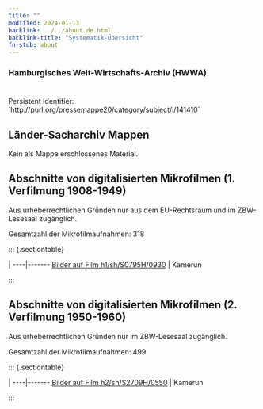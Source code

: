 ```yaml
---
title: ""
modified: 2024-01-13
backlink: ../../about.de.html
backlink-title: "Systematik-Übersicht"
fn-stub: about
---
```


### Hamburgisches Welt-Wirtschafts-Archiv (HWWA)

# 

<div class="hint">Persistent Identifier: `http://purl.org/pressemappe20/category/subject/i/141410`</div>







## Länder-Sacharchiv Mappen





Kein als Mappe erschlossenes Material.



<a id="filmsections" />

## Abschnitte von digitalisierten Mikrofilmen (1. Verfilmung 1908-1949)

<p>Aus urheberrechtlichen Gründen nur aus dem EU-Rechtsraum und im ZBW-Lesesaal zugänglich.</p>


<p>Gesamtzahl der Mikrofilmaufnahmen: 318</p>





::: {.sectiontable}

 | 
----|-------
<a class="btn" href="https://pm20.zbw.eu/film/h1/sh/S0795H/0930" rel="nofollow">Bilder auf Film h1/sh/S0795H/0930</a> | Kamerun


:::




## Abschnitte von digitalisierten Mikrofilmen (2. Verfilmung 1950-1960)

<p>Aus urheberrechtlichen Gründen nur im ZBW-Lesesaal zugänglich.</p>


<p>Gesamtzahl der Mikrofilmaufnahmen: 499</p>





::: {.sectiontable}

 | 
----|-------
<a class="btn" href="https://pm20.zbw.eu/film/h2/sh/S2709H/0550" rel="nofollow">Bilder auf Film h2/sh/S2709H/0550</a> | Kamerun


:::
















